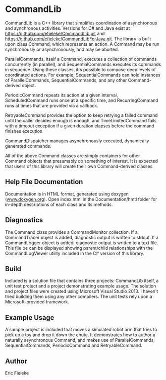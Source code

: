 CommandLib
=========

CommandLib is a C++ library that simplifies coordination of asynchronous and aynchronous activities. Versions for C# and Java exist at https://github.com/efieleke/CommandLib.git and https://github.com/efieleke/CommandLibForJava.git. The library is built upon class Command, which represents an action. A Command may be run synchronously or asynchronously, and may be aborted.

ParallelCommands, itself a Command, executes a collection of commands concurrently (in parallel), and SequentialCommands executes its commands in sequence. Using these classes, it's possible to compose deep levels of coordinated actions. For example, SequentialCommands can hold instances of ParallelCommands, SequentialCommands, and any other Command-derived object.

PeriodicCommand repeats its action at a given interval, ScheduledCommand runs once at a specific time, and RecurringCommand runs at times that are provided via a callback.

RetryableCommand provides the option to keep retrying a failed command until the caller decides enough is enough, and TimeLimitedCommand fails with a timeout exception if a given duration elapses before the command finishes execution.

CommandDispatcher manages asynchronously executed, dynamically generated commands.

All of the above Command classes are simply containers for other Command objects that presumably do something of interest. It is expected that users of this library will create their own Command-derived classes.

Help File Documentation
----
Documentation is in HTML format, generated using doxygen (www.doxygen.org). Open index.html in the Documentation/hmtl folder for in-depth descriptions of each class and its methods.

Diagnostics
----
The Command class provides a CommandMonitor collection. If a CommandTracer object is added, diagnostic output is written to stdout. If a CommandLogger object is added, diagnostic output is written to a text file. This file be can be displayed showing parent/child relationships with the CommandLogViewer utility included in the C# version of this library.

Build
----
Included is a solution file that contains three projects: CommandLib itself, a unit test project and a project demonstrating example usage. The solution and project files were created using Microsoft Visual Studio 2013. I haven't tried building them using any other compilers. The unit tests rely upon a Microsoft-provided framework.

Example Usage
----
A sample project is included that moves a simulated robot arm that tries to pick up a toy and drop it down the chute. It demonstrates how to author a naturally asynchronous Command, and makes use of ParallelCommands, SequentialCommands, PeriodicCommand and RetryableCommand.

Author
----
Eric Fieleke
